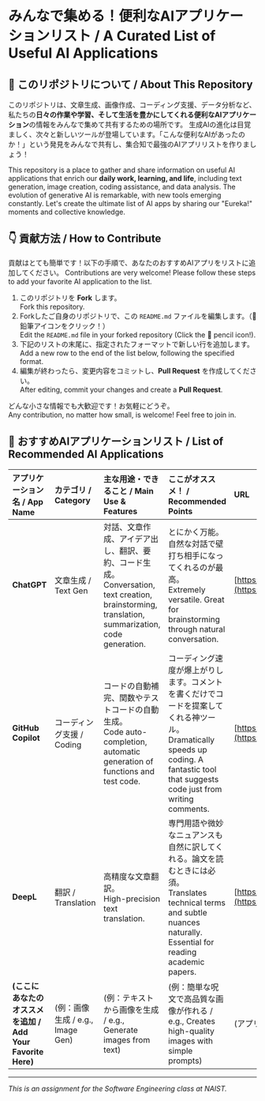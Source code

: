 # みんなで集める！便利なAIアプリケーションリスト / A Curated List of Useful AI Applications

## 🚀 このリポジトリについて / About This Repository

このリポジトリは、文章生成、画像作成、コーディング支援、データ分析など、私たちの**日々の作業や学習、そして生活を豊かにしてくれる便利なAIアプリケーション**の情報をみんなで集めて共有するための場所です。
生成AIの進化は目覚ましく、次々と新しいツールが登場しています。「こんな便利なAIがあったのか！」という発見をみんなで共有し、集合知で最強のAIアプリリストを作りましょう！

This repository is a place to gather and share information on useful AI applications that enrich our **daily work, learning, and life**, including text generation, image creation, coding assistance, and data analysis.
The evolution of generative AI is remarkable, with new tools emerging constantly. Let's create the ultimate list of AI apps by sharing our "Eureka!" moments and collective knowledge.

## 👇 貢献方法 / How to Contribute

貢献はとても簡単です！以下の手順で、あなたのおすすめAIアプリをリストに追加してください。
Contributions are very welcome! Please follow these steps to add your favorite AI application to the list.

1.  このリポジトリを **Fork** します。  
    Fork this repository.
2.  Forkしたご自身のリポジトリで、この `README.md` ファイルを編集します。（📝鉛筆アイコンをクリック！）  
    Edit the `README.md` file in your forked repository (Click the 📝 pencil icon!).
3.  下記のリストの末尾に、指定されたフォーマットで新しい行を追加します。  
    Add a new row to the end of the list below, following the specified format.
4.  編集が終わったら、変更内容をコミットし、**Pull Request** を作成してください。  
    After editing, commit your changes and create a **Pull Request**.

どんな小さな情報でも大歓迎です！お気軽にどうぞ。  
Any contribution, no matter how small, is welcome! Feel free to join in.

## 🤖 おすすめAIアプリケーションリスト / List of Recommended AI Applications

| アプリケーション名 / App Name | カテゴリ / Category | 主な用途・できること / Main Use & Features | ここがオススメ！ / Recommended Points | URL |
| :--- | :--- | :--- | :--- | :--- |
| **ChatGPT** | 文章生成 / Text Gen | 対話、文章作成、アイデア出し、翻訳、要約、コード生成。<br>Conversation, text creation, brainstorming, translation, summarization, code generation. | とにかく万能。自然な対話で壁打ち相手になってくれるのが最高。<br>Extremely versatile. Great for brainstorming through natural conversation. | [https://chat.openai.com/](https://chat.openai.com/) |
| **GitHub Copilot** | コーディング支援 / Coding | コードの自動補完、関数やテストコードの自動生成。<br>Code auto-completion, automatic generation of functions and test code. | コーディング速度が爆上がりします。コメントを書くだけでコードを提案してくれる神ツール。<br>Dramatically speeds up coding. A fantastic tool that suggests code just from writing comments. | [https://github.com/features/copilot](https://github.com/features/copilot) |
| **DeepL** | 翻訳 / Translation | 高精度な文章翻訳。<br>High-precision text translation. | 専門用語や微妙なニュアンスも自然に訳してくれる。論文を読むときには必須。<br>Translates technical terms and subtle nuances naturally. Essential for reading academic papers. | [https://www.deepl.com/](https://www.deepl.com/) |
| **(ここにあなたのオススメを追加 / Add Your Favorite Here)** | (例：画像生成 / e.g., Image Gen) | (例：テキストから画像を生成 / e.g., Generate images from text) | (例：簡単な呪文で高品質な画像が作れる / e.g., Creates high-quality images with simple prompts) | (アプリのURL / App URL) |


---
*This is an assignment for the Software Engineering class at NAIST.*
